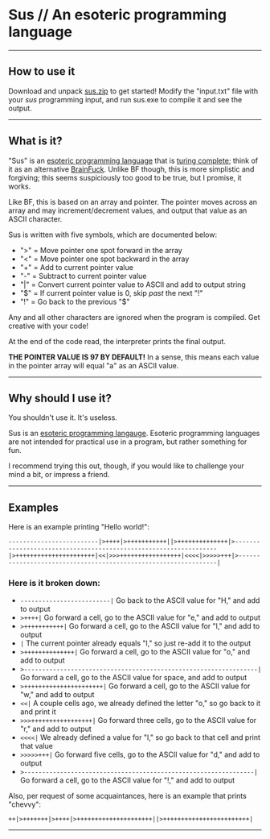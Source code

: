 # Sus // An esoteric programming language

---

## How to use it

Download and unpack [sus.zip](sus.zip) to get started!
Modify the "input.txt" file with your *sus* programming input, and run sus.exe to compile it and see the output.

---

## What is it?
"Sus" is an [esoteric programming language](https://esolangs.org/wiki/Esoteric_programming_language) that is [turing complete](https://en.wikipedia.org/wiki/Turing_completeness); think of it as an alternative [BrainFuck](https://esolangs.org/wiki/Brainfuck). Unlike BF though, this is more simplistic and forgiving; this seems suspiciously too good to be true, but I promise, it works.

Like BF, this is based on an array and pointer. The pointer moves across an array and may increment/decrement values, and output that value as an ASCII character.

Sus is written with five symbols, which are documented below:
* ">" = Move pointer one spot forward in the array
* "<" = Move pointer one spot backward in the array
* "+" = Add to current pointer value
* "-" = Subtract to current pointer value
* "|" = Convert current pointer value to ASCII and add to output string
* "$" = If current pointer value is 0, skip *past* the next "!"
* "!" = Go back to the previous "$"

Any and all other characters are ignored when the program is compiled. Get creative with your code!

At the end of the code read, the interpreter prints the final output.

**THE POINTER VALUE IS 97 BY DEFAULT!** In a sense, this means each value in the pointer array will equal "a" as an ASCII value.

---

## Why should I use it?
You shouldn't use it. It's useless.

Sus is an [esoteric programming langauge](https://esolangs.org/wiki/Esoteric_programming_language). Esoteric programming languages are not intended for practical use in a program, but rather something for fun.

I recommend trying this out, though, if you would like to challenge your mind a bit, or impress a friend.

---

## Examples

Here is an example printing "Hello world!":
```
-------------------------|>++++|>+++++++++++||>++++++++++++++|>-----------------------------------------------------------------|>++++++++++++++++++++++|<<|>>>+++++++++++++++++|<<<<|>>>>>+++|>----------------------------------------------------------------|
```


 ### Here is it broken down:
 
* `-------------------------|` Go back to the ASCII value for "H," and add to output
* `>++++|` Go forward a cell, go to the ASCII value for "e," and add to output
* `>+++++++++++|` Go forward a cell, go to the ASCII value for "l," and add to output
* `|` The current pointer already equals "l," so just re-add it to the output
* `>++++++++++++++|` Go forward a cell, go to the ASCII value for "o," and add to output
* `>-----------------------------------------------------------------|` Go forward a cell, go to the ASCII value for space, and add to output
* `>++++++++++++++++++++++|` Go forward a cell, go to the ASCII value for "w," and add to output
* `<<|` A couple cells ago, we already defined the letter "o," so go back to it and print it
* `>>>+++++++++++++++++|` Go forward three cells, go to the ASCII value for "r," and add to output
* `<<<<|` We already defined a value for "l," so go back to that cell and print that value
* `>>>>>+++|` Go forward five cells, go to the ASCII value for "d," and add to output
* `>----------------------------------------------------------------|` Go forward a cell, go to the ASCII value for "!," and add to output

Also, per request of some acquaintances, here is an example that prints "chevvy":
```
++|>+++++++|>++++|>+++++++++++++++++++++||>++++++++++++++++++++++++|
```

---
